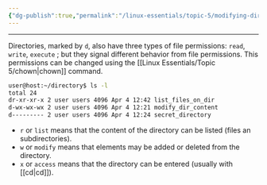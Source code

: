 ```yaml
---
{"dg-publish":true,"permalink":"/linux-essentials/topic-5/modifying-directory-permissions/","noteIcon":"1"}
---
```


---
Directories, marked by `d`, also have three types of file permissions: `read`, `write`, `execute` ; but they signal different behavior from file permissions. This permissions can be changed using the [[Linux Essentials/Topic 5/chown\|chown]] command.

```bash
user@host:~/directory$ ls -l
total 24
dr-xr-xr-x 2 user users 4096 Apr 4 12:42 list_files_on_dir
d-wx-wx-wx 2 user users 4096 Apr 4 12:21 modify_dir_content
d--------- 2 user users 4096 Apr 4 12:24 secret_directory
```

- `r` or `list` means that the content of the directory can be listed (files an subdirectories).
- `w` or `modify` means that elements may be added or deleted from the directory.
- `x` or `access` means that the directory can be entered (usually with [[cd\|cd]]).
